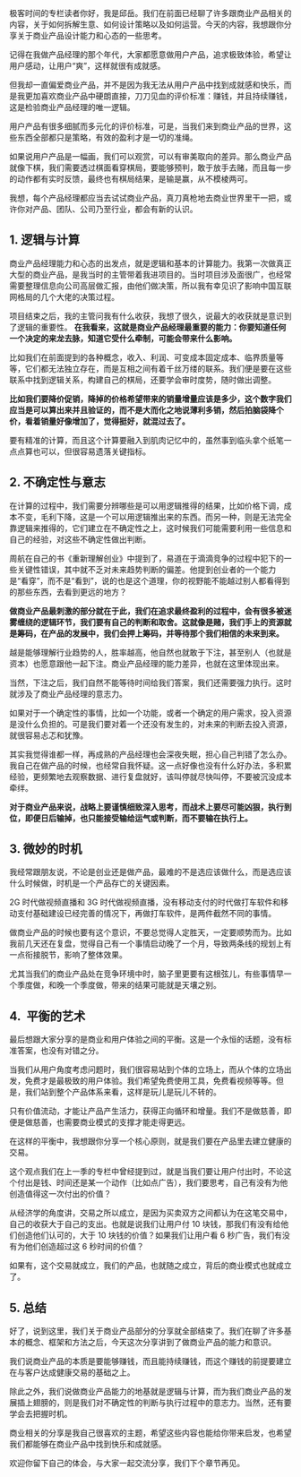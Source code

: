 极客时间的专栏读者你好，我是邱岳。我们在前面已经聊了许多跟商业产品相关的内容，关于如何拆解生意、如何设计策略以及如何运营。今天的内容，我想跟你分享关于商业产品设计能力和心态的一些思考。

记得在我做产品经理的那个年代，大家都愿意做用户产品，追求极致体验，希望让用户感动，让用户“爽”，这样就很有成就感。

但我却一直偏爱商业产品，并不是因为我无法从用户产品中找到成就感和快乐，而是我更加喜欢商业产品中硬朗直接，刀刀见血的评价标准：赚钱，并且持续赚钱，这是检验商业产品经理的唯一逻辑。

用户产品有很多细腻而多元化的评价标准，可是，当我们来到商业产品的世界，这些东西全部都只是策略，有效的盈利才是一切的准绳。

如果说用户产品是一幅画，我们可以观赏，可以有审美取向的差异。那么商业产品就像下棋，我们需要透过棋面看穿棋局，要能够预判，敢于放手去赌，而且每一步的动作都有实时反馈，最终也有棋局结果，是输是赢，从不模棱两可。

我想，每个产品经理都应当去试试商业产品，真刀真枪地去商业世界里干一把，或许你对产品、团队、公司乃至行业，都会有新的认识。

## 1\. 逻辑与计算

商业产品经理能力和心态的出发点，就是逻辑和基本的计算能力。我第一次做真正大型的商业产品，是我当时的主管带着我进项目的。当时项目涉及面很广，也经常需要整理信息向公司高层做汇报，由他们做决策，所以我有幸见识了影响中国互联网格局的几个大佬的决策过程。

项目结束之后，我的主管问我有什么收获，我想了很久，说最大的收获就是意识到了逻辑的重要性。 **在我看来，这就是商业产品经理最重要的能力：你要知道任何一个决定的来龙去脉，知道它受什么牵制，可能会带来什么影响。**

比如我们在前面提到的各种概念，收入、利润、可变成本固定成本、临界质量等等，它们都无法独立存在，而是互相之间有着千丝万缕的联系。我们便是要在这些联系中找到逻辑关系，构建自己的棋局，还要学会审时度势，随时做出调整。

**比如我们要降价促销，降掉的价格希望带来的销量增量应该是多少，这个数字我们应当是可以算出来并且验证的，而不是大而化之地说薄利多销，然后拍脑袋降个价，看着销量好像增加了，觉得挺好，就混过去了。**

要有精准的计算，而且这个计算要融入到肌肉记忆中的，虽然事到临头拿个纸笔一点点算也可以，但很容易遗落关键指标。

## 2\. 不确定性与意志

在计算的过程中，我们需要分辨哪些是可以用逻辑推得的结果，比如价格下调，成本不变，毛利下降，这是一个可以用逻辑推出来的东西。而另一种，则是无法完全靠逻辑来推得的，它们建立在不确定性之上，这时候我们可能需要利用一些信息和自己的经验，对这些不确定性做出判断。

周航在自己的书《重新理解创业》中提到了，易道在于滴滴竞争的过程中犯下的一些关键性错误，其中就不乏对未来趋势判断的偏差。他提到创业者的一个能力是“看穿”，而不是“看到”，说的也是这个道理，你的视野能不能越过别人都看得到的那些东西，去看到更远的地方？

**做商业产品最刺激的部分就在于此，我们在追求最终盈利的过程中，会有很多被迷雾缠绕的逻辑环节，我们要有自己的判断和取舍。这就像是赌，我们手上的资源就是筹码，在产品的发展中，我们会押上筹码，并等待那个我们相信的未来到来。**

越是能够理解行业趋势的人，胜率越高，他自然也就敢于下注，甚至别人（也就是资本）也愿意跟他一起下注。商业产品经理的能力差异，也就在这里体现出来。

当然，下注之后，我们自然不能等待时间给我们答案，我们还需要强力执行。这时就涉及了商业产品经理的意志力。

如果对于一个确定性的事情，比如一个功能，或者一个确定的用户需求，投入资源是没什么负担的。可是我们要对着一个还没有发生的，对未来的判断去投入资源，就很容易忐忑和犹豫。

其实我觉得谁都一样，再成熟的产品经理也会深夜失眠，担心自己判错了怎么办。我自己在做产品的时候，也经常自我怀疑。这一点好像也没有什么好办法，多积累经验，更频繁地去观察数据、进行复盘就好，该叫停就尽快叫停，不要被沉没成本牵绊。

**对于商业产品来说，战略上要谨慎细致深入思考，而战术上要尽可能凶狠，执行到位，即便日后输掉，也只能接受输给运气或判断，而不要输在执行上。**

## 3\. 微妙的时机

我经常跟朋友说，不论是创业还是做产品，最难的不是选应该做什么，而是选应该什么时候做，时机是一个产品存亡的关键因素。

2G 时代做视频直播和 3G 时代做视频直播，没有移动支付的时代做打车软件和移动支付基础建设已经完善的情况下，再做打车软件，是两件截然不同的事情。

做商业产品的时候也要有这个意识，不要总觉得人定胜天，一定要顺势而为。比如我前几天还在复盘，觉得自己有一个事情启动晚了一个月，导致两条线的规划上有一点衔接脱节，影响了整体效果。

尤其当我们的商业产品处在竞争环境中时，脑子里更要有这根弦儿，有些事情早一个季度做，和晚一个季度做，带来的结果可能就是天壤之别。

## 4.  平衡的艺术

最后想跟大家分享的是商业和用户体验之间的平衡。这是一个永恒的话题，没有标准答案，也没有对错之分。

当我们从用户角度考虑问题时，我们很容易站到个体的立场上，而从个体的立场出发，免费才是最极致的用户体验。我们希望免费使用工具，免费看视频等等。但是，我们站到整个产品体系来看，这样是玩儿是玩儿不转的。

只有价值流动，才能让产品产生活力，获得正向循环和增量。我们不是做慈善，即便是做慈善，也需要商业模式的支撑才能走得更远。

在这样的平衡中，我想跟你分享一个核心原则，就是我们要在产品里去建立健康的交易。

这个观点我们在上一季的专栏中曾经提到过，就是当我们要让用户付出时，不论这个付出是钱、时间还是某一个动作（比如点广告），我们要思考，自己有没有为他创造值得这一次付出的价值？

从经济学的角度讲，交易之所以成立，是因为买卖双方之间都认为在这笔交易中，自己的收获大于自己的支出。也就是说我们让用户付 10 块钱，那我们有没有给他们创造他们认可的，大于 10 块钱的价值？如果我们让用户看 6 秒广告，我们有没有为他们创造超过这 6 秒时间的价值？

如果有，这个交易就成立，我们的产品，也就随之成立，背后的商业模式也就成立了。

## 5\. 总结

好了，说到这里，我们关于商业产品部分的分享就全部结束了。我们在聊了许多基本的概念、框架和方法之后，今天这次分享讲到了做商业产品的能力和意识。

我们说商业产品的本质是要能够赚钱，而且能持续赚钱，而这个赚钱的前提要建立在与客户达成健康交易的基础之上。

除此之外，我们说做商业产品能力的地基就是逻辑与计算，而为我们商业产品的发展插上翅膀的，则是我们对不确定性的判断与执行过程中的意志力。当然，还有要学会去把握时机。

商业相关的分享是我自己很喜欢的主题，希望这些内容也能给你带来启发，也希望我们都能够在商业产品中找到快乐和成就感。

欢迎你留下自己的体会，与大家一起交流分享，我们下个章节再见。